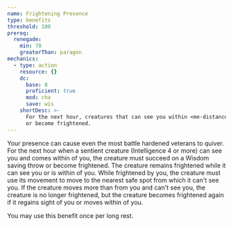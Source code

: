 ```yaml
---
name: Frightening Presence
type: benefits
threshold: 100
prereq:
  renegade:
    min: 70
    greaterThan: paragon
mechanics:
  - type: action
    resource: {}
    dc:
      base: 8
      proficient: true
      mod: cha
      save: wis
    shortDesc: >-
      For the next hour, creatures that can see you within <me-distance length="60" /> must succeed on a Wisdom saving throw
      or become frightened.
---
```

Your presence can cause even the most battle hardened veterans to quiver. For the next hour when a sentient
creature (Intelligence 4 or more) can see you and comes within <me-distance length="60" /> of you, the creature must
succeed on a Wisdom saving throw or become frightened. The creature remains frightened while it can see you or is
within <me-distance length="60" /> of you. While frightened by you, the creature must use its movement to move to the nearest safe
spot from which it can't see you. If the creature moves more than <me-distance length="60" /> from you and can't see you, the creature
is no longer frightened, but the creature becomes frightened again if it regains sight of you or moves within
<me-distance length="60" /> of you.

You may use this benefit once per long rest.



